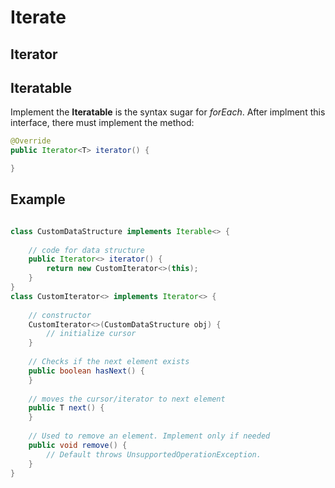 # Iterate













## Iterator











## Iteratable

Implement the **Iteratable** is the syntax sugar for *forEach*. After implment this interface, there must implement the method:

```java
@Override
public Iterator<T> iterator() {

}
```







## Example

```java

class CustomDataStructure implements Iterable<> {
      
    // code for data structure
    public Iterator<> iterator() {
        return new CustomIterator<>(this);
    }
}
class CustomIterator<> implements Iterator<> {
      
    // constructor
    CustomIterator<>(CustomDataStructure obj) {
        // initialize cursor
    }
      
    // Checks if the next element exists
    public boolean hasNext() {
    }
      
    // moves the cursor/iterator to next element
    public T next() {
    }
      
    // Used to remove an element. Implement only if needed
    public void remove() {
        // Default throws UnsupportedOperationException.
    }
}
```



















